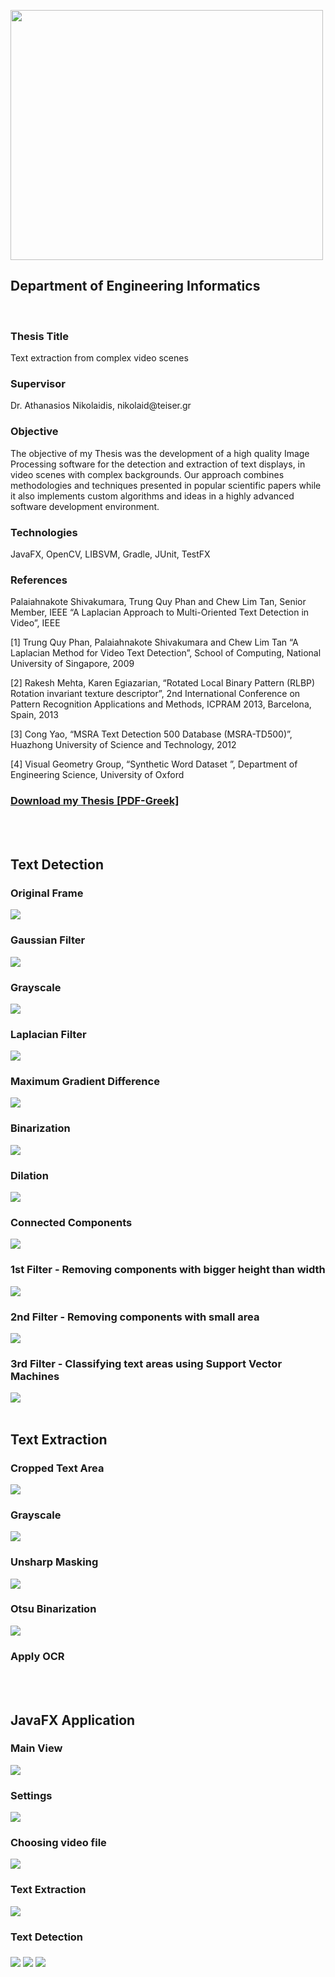 <a href="http://www.teicm.gr/index.php?lang=en" target="_blank"> <img src="https://user-images.githubusercontent.com/15330998/40585514-e8f8ee18-61bc-11e8-8ff7-94f98cc88541.png" width="500" height="400" align="middle"> </a>
<br>

<h2>Department of Engineering Informatics</h2>
<br>
<h3>Thesis Title</h3>
Text extraction from complex video scenes

<h3>Supervisor</h3>
Dr. Athanasios Nikolaidis, nikolaid@teiser.gr

<h3>Objective</h3>
The objective of my Thesis was the development of a high quality Image Processing software for the detection and extraction of text displays, in video scenes with complex backgrounds. Our approach combines methodologies and techniques presented in popular scientific papers while it also implements custom algorithms and ideas in a highly advanced software development environment.


<h3>Technologies</h3>
JavaFX, OpenCV, LIBSVM, Gradle, JUnit, TestFX

<h3>References</h3>

Palaiahnakote Shivakumara, Trung Quy Phan and Chew Lim Tan, Senior Member, IEEE “A   Laplacian Approach to Multi-Oriented Text Detection in Video”, IEEE

[1]	Trung Quy Phan, Palaiahnakote Shivakumara and Chew Lim Tan “A Laplacian Method for Video Text Detection”, School of Computing, National University of Singapore, 2009

[2]	Rakesh Mehta, Karen Egiazarian, “Rotated Local Binary Pattern (RLBP) Rotation invariant texture descriptor”, 2nd International Conference on Pattern Recognition Applications and Methods, ICPRAM 2013, Barcelona, Spain, 2013

[3]	Cong Yao, “MSRA Text Detection 500 Database (MSRA-TD500)”, Huazhong University of Science and Technology, 2012

[4]	Visual Geometry Group, “Synthetic Word Dataset ”, Department of Engineering Science, University of Oxford


<a href="https://github.com/Arxa/VideoText_Extractor/files/2042676/Thesis_Nikiforos_Archakis_10.pdf"> <h3>Download my Thesis [PDF-Greek]</h3>
 </a>

<br>
<br>

<h2>Text Detection</h2>

<h3>Original Frame</h3>
<img src="https://user-images.githubusercontent.com/15330998/40585714-17ed8f5a-61c0-11e8-9fb5-d7cc232c8d34.png" align="middle">

<h3>Gaussian Filter</h3>
<img src="https://user-images.githubusercontent.com/15330998/40585716-183f3c4c-61c0-11e8-84bb-14e0a7ac9407.png" align="middle">

<h3>Grayscale</h3>
<img src="https://user-images.githubusercontent.com/15330998/40585718-18961d6e-61c0-11e8-852a-d6a91f3da296.png" align="middle">

<h3>Laplacian Filter</h3>
<img src="https://user-images.githubusercontent.com/15330998/40585720-18ea5974-61c0-11e8-9942-0d0e8232a155.png" align="middle">

<h3>Maximum Gradient Difference</h3>
<img src="https://user-images.githubusercontent.com/15330998/40585721-1917e358-61c0-11e8-9f56-e7b6e7cec00c.png" align="middle">

<h3>Binarization</h3>
<img src="https://user-images.githubusercontent.com/15330998/40585722-19465dbe-61c0-11e8-82f2-d8074af5bc5f.png" align="middle">

<h3>Dilation</h3>
<img src="https://user-images.githubusercontent.com/15330998/40585723-196e8d3e-61c0-11e8-822c-910253430fbe.png" align="middle">

<h3>Connected Components</h3>
<img src="https://user-images.githubusercontent.com/15330998/40585724-19963280-61c0-11e8-98cd-565fc8e06bcb.png" align="middle">

<h3>1st Filter - Removing components with bigger height than width</h3>
<img src="https://user-images.githubusercontent.com/15330998/40585715-181690da-61c0-11e8-98ec-c3e945de5532.png" align="middle">

<h3>2nd Filter - Removing components with small area</h3>
<img src="https://user-images.githubusercontent.com/15330998/40585717-186b2d8e-61c0-11e8-8e52-20e2f7695802.png" align="middle">

<h3>3rd Filter - Classifying text areas using Support Vector Machines</h3>
<img src="https://user-images.githubusercontent.com/15330998/40585719-18c05c1e-61c0-11e8-8385-f303e6285396.png" align="middle">

<br>
<br>
<h2>Text Extraction</h2>

<h3>Cropped Text Area</h3>
<img src="https://user-images.githubusercontent.com/15330998/40586485-3ea83c5c-61cb-11e8-8323-f5684860aa54.png" align="middle">

<h3>Grayscale</h3>
<img src="https://user-images.githubusercontent.com/15330998/40586486-3ed1c14e-61cb-11e8-8de4-14fc50d5bc6e.png" align="middle">

<h3>Unsharp Masking</h3>
<img src="https://user-images.githubusercontent.com/15330998/40586487-3efa94ca-61cb-11e8-9113-e31b5d59685b.png" align="middle">

<h3>Otsu Binarization</h3>
<img src="https://user-images.githubusercontent.com/15330998/40586488-3f272c06-61cb-11e8-86e3-7cd524d20d35.png" align="middle">

<h3>Apply OCR</h3>

<br>
<br>

<h2>JavaFX Application</h2>

<h3>Main View</h3>
<img src="https://user-images.githubusercontent.com/15330998/40586011-def767bc-61c3-11e8-8cc6-7606b73cc849.png" align="middle">

<h3>Settings</h3>
<img src="https://user-images.githubusercontent.com/15330998/40586013-df4ffcb0-61c3-11e8-87f0-bbece05c7f51.png" align="middle">

<h3>Choosing video file</h3>
<img src="https://user-images.githubusercontent.com/15330998/40586008-de7a2cb6-61c3-11e8-9f1f-a383e145b35a.png" align="middle">

<h3>Text Extraction</h3>
<img src="https://user-images.githubusercontent.com/15330998/40586014-df7cd5c8-61c3-11e8-8541-87d9089f2850.png" align="middle">

<h3>Text Detection</h3>
<img src="https://user-images.githubusercontent.com/15330998/40586175-df2d8790-61c6-11e8-88ab-64aa15b85e81.gif" align="middle">
<img src="https://user-images.githubusercontent.com/15330998/40586140-0e7be89e-61c6-11e8-90d8-378f90b72546.gif" align="middle">
<img src="https://user-images.githubusercontent.com/15330998/40586325-5d39deac-61c9-11e8-863e-1a4f31255fbc.gif" align="middle">


